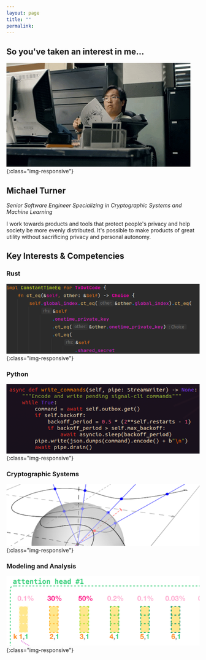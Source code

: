 ```yaml
---
layout: page
title: ""
permalink: 
---
```


## So you've taken an interest in me...
![eyes](images/ezgif-3-48f51aa682f9.gif){:class="img-responsive"}

## Michael Turner

_Senior Software Engineer Specializing in Cryptographic Systems and Machine Learning_

I work towards products and tools that protect people's privacy and help society be more evenly distributed. It's possible to make products of great utility without sacrificing privacy and personal autonomy.

## Key Interests & Competencies
### Rust

![rust](images\rustcode.png){:class="img-responsive"}

### Python

![rust](images\python.png){:class="img-responsive"}

### Cryptographic Systems

![eliptic_curve](images\elipticcurve.png){:class="img-responsive"}

### Modeling and Analysis

![attention_head](images\transformer.png){:class="img-responsive"}
